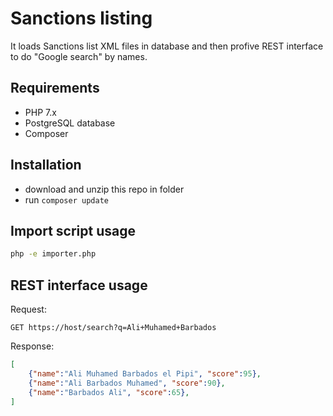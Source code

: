 # Sanctions listing

It loads Sanctions list XML files in database and then profive REST interface to do "Google search" by names.

## Requirements

- PHP 7.x
- PostgreSQL database
- Composer

## Installation

- download and unzip this repo in folder
- run `composer update`

## Import script usage

``` bash
php -e importer.php
``` 

## REST interface usage

Request:
```curl
GET https://host/search?q=Ali+Muhamed+Barbados
``` 

Response:
```json
[
    {"name":"Ali Muhamed Barbados el Pipi", "score":95},
    {"name":"Ali Barbados Muhamed", "score":90},
    {"name":"Barbados Ali", "score":65},
]
``` 
